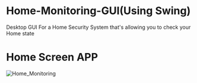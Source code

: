 # Home-Monitoring-GUI(Using Swing)
Desktop GUI For a Home Security System that's allowing you to check your Home state
# Home Screen APP
![Home_Monitoring](https://github.com/MEDPRG/Home-Monitoring-GUI/assets/97366031/6daf3ae7-fa33-44f1-a375-252bb362ccff)
